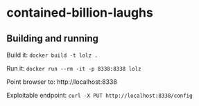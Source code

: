 # contained-billion-laughs

## Building and running
Build it: `docker build -t lolz .`

Run it: `docker run --rm -it -p 8338:8338 lolz`

Point browser to: http://localhost:8338

Exploitable endpoint: `curl -X PUT http://localhost:8338/config`
